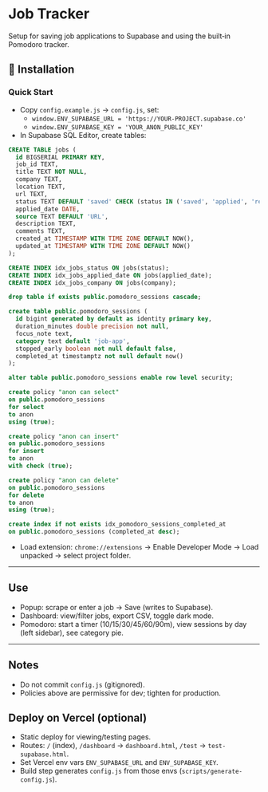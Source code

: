 # Job Tracker
Setup for saving job applications to Supabase and using the built‑in Pomodoro tracker.


## 🚀 Installation



### Quick Start

- Copy `config.example.js` → `config.js`, set:
  - `window.ENV_SUPABASE_URL = 'https://YOUR-PROJECT.supabase.co'`
  - `window.ENV_SUPABASE_KEY = 'YOUR_ANON_PUBLIC_KEY'`
- In Supabase SQL Editor, create tables:

```sql
CREATE TABLE jobs (
  id BIGSERIAL PRIMARY KEY,
  job_id TEXT,
  title TEXT NOT NULL,
  company TEXT,
  location TEXT,
  url TEXT,
  status TEXT DEFAULT 'saved' CHECK (status IN ('saved', 'applied', 'resume_screening', 'interview', 'offer', 'rejected', 'withdrawn', 'ended')),
  applied_date DATE,
  source TEXT DEFAULT 'URL',
  description TEXT,
  comments TEXT,
  created_at TIMESTAMP WITH TIME ZONE DEFAULT NOW(),
  updated_at TIMESTAMP WITH TIME ZONE DEFAULT NOW()
);

CREATE INDEX idx_jobs_status ON jobs(status);
CREATE INDEX idx_jobs_applied_date ON jobs(applied_date);
CREATE INDEX idx_jobs_company ON jobs(company);
```

```sql
drop table if exists public.pomodoro_sessions cascade;

create table public.pomodoro_sessions (
  id bigint generated by default as identity primary key,
  duration_minutes double precision not null,
  focus_note text,
  category text default 'job-app',
  stopped_early boolean not null default false,
  completed_at timestamptz not null default now()
);

alter table public.pomodoro_sessions enable row level security;

create policy "anon can select"
on public.pomodoro_sessions
for select
to anon
using (true);

create policy "anon can insert"
on public.pomodoro_sessions
for insert
to anon
with check (true);

create policy "anon can delete"
on public.pomodoro_sessions
for delete
to anon
using (true);

create index if not exists idx_pomodoro_sessions_completed_at
on public.pomodoro_sessions (completed_at desc);
```

- Load extension: `chrome://extensions` → Enable Developer Mode → Load unpacked → select project folder.

---

## Use
- Popup: scrape or enter a job → Save (writes to Supabase).
- Dashboard: view/filter jobs, export CSV, toggle dark mode.
- Pomodoro: start a timer (10/15/30/45/60/90m), view sessions by day (left sidebar), see category pie.

---

## Notes
- Do not commit `config.js` (gitignored).
- Policies above are permissive for dev; tighten for production.

## Deploy on Vercel (optional)
- Static deploy for viewing/testing pages.
- Routes: `/` (index), `/dashboard` → `dashboard.html`, `/test` → `test-supabase.html`.
- Set Vercel env vars `ENV_SUPABASE_URL` and `ENV_SUPABASE_KEY`.
- Build step generates `config.js` from those envs (`scripts/generate-config.js`).
